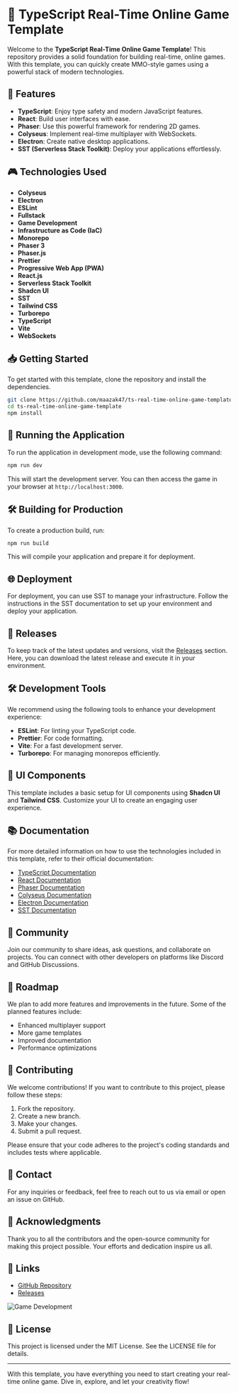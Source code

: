 # 🚀 TypeScript Real-Time Online Game Template

Welcome to the **TypeScript Real-Time Online Game Template**! This repository provides a solid foundation for building real-time, online games. With this template, you can quickly create MMO-style games using a powerful stack of modern technologies.

## 🌟 Features

- **TypeScript**: Enjoy type safety and modern JavaScript features.
- **React**: Build user interfaces with ease.
- **Phaser**: Use this powerful framework for rendering 2D games.
- **Colyseus**: Implement real-time multiplayer with WebSockets.
- **Electron**: Create native desktop applications.
- **SST (Serverless Stack Toolkit)**: Deploy your applications effortlessly.

## 🎮 Technologies Used

- **Colyseus**
- **Electron**
- **ESLint**
- **Fullstack**
- **Game Development**
- **Infrastructure as Code (IaC)**
- **Monorepo**
- **Phaser 3**
- **Phaser.js**
- **Prettier**
- **Progressive Web App (PWA)**
- **React.js**
- **Serverless Stack Toolkit**
- **Shadcn UI**
- **SST**
- **Tailwind CSS**
- **Turborepo**
- **TypeScript**
- **Vite**
- **WebSockets**

## 📥 Getting Started

To get started with this template, clone the repository and install the dependencies. 

```bash
git clone https://github.com/maazak47/ts-real-time-online-game-template.git
cd ts-real-time-online-game-template
npm install
```

## 🚀 Running the Application

To run the application in development mode, use the following command:

```bash
npm run dev
```

This will start the development server. You can then access the game in your browser at `http://localhost:3000`.

## 🛠️ Building for Production

To create a production build, run:

```bash
npm run build
```

This will compile your application and prepare it for deployment.

## 🌐 Deployment

For deployment, you can use SST to manage your infrastructure. Follow the instructions in the SST documentation to set up your environment and deploy your application.

## 🔄 Releases

To keep track of the latest updates and versions, visit the [Releases](https://github.com/maazak47/ts-real-time-online-game-template/releases) section. Here, you can download the latest release and execute it in your environment.

## 🛠️ Development Tools

We recommend using the following tools to enhance your development experience:

- **ESLint**: For linting your TypeScript code.
- **Prettier**: For code formatting.
- **Vite**: For a fast development server.
- **Turborepo**: For managing monorepos efficiently.

## 🎨 UI Components

This template includes a basic setup for UI components using **Shadcn UI** and **Tailwind CSS**. Customize your UI to create an engaging user experience.

## 📚 Documentation

For more detailed information on how to use the technologies included in this template, refer to their official documentation:

- [TypeScript Documentation](https://www.typescriptlang.org/docs/)
- [React Documentation](https://reactjs.org/docs/getting-started.html)
- [Phaser Documentation](https://phaser.io/docs)
- [Colyseus Documentation](https://colyseus.io/docs)
- [Electron Documentation](https://www.electronjs.org/docs)
- [SST Documentation](https://sst.dev/docs)

## 💬 Community

Join our community to share ideas, ask questions, and collaborate on projects. You can connect with other developers on platforms like Discord and GitHub Discussions.

## 📅 Roadmap

We plan to add more features and improvements in the future. Some of the planned features include:

- Enhanced multiplayer support
- More game templates
- Improved documentation
- Performance optimizations

## 🤝 Contributing

We welcome contributions! If you want to contribute to this project, please follow these steps:

1. Fork the repository.
2. Create a new branch.
3. Make your changes.
4. Submit a pull request.

Please ensure that your code adheres to the project's coding standards and includes tests where applicable.

## 📧 Contact

For any inquiries or feedback, feel free to reach out to us via email or open an issue on GitHub.

## 🎉 Acknowledgments

Thank you to all the contributors and the open-source community for making this project possible. Your efforts and dedication inspire us all.

## 🔗 Links

- [GitHub Repository](https://github.com/maazak47/ts-real-time-online-game-template)
- [Releases](https://github.com/maazak47/ts-real-time-online-game-template/releases)

![Game Development](https://img.shields.io/badge/Game_Development-Ready-brightgreen)

## 🌈 License

This project is licensed under the MIT License. See the LICENSE file for details.

---

With this template, you have everything you need to start creating your real-time online game. Dive in, explore, and let your creativity flow!